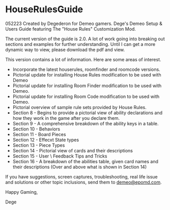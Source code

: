 # HouseRulesGuide
052223 Created by Degederon for Demeo gamers.
Dege's Demeo Setup & Users Guide featuring The "House Rules" Customization Mod.

The current version of the guide is 2.0. A lot of work going into breaking out
sections and examples for further understanding. Until I can get a more dynamic
way to view, please download the pdf and view.

This version contains a lot of information. Here are some areas of interest.

- Incorporate the latest houserules, roomfinder and roomcode versions.
- Pictorial update for installing House Rules modification to be used with Demeo
- Pictorial update for installing Room Finder modification to be used with Demeo.
- Pictorial update for installing Room Code modification to be used with Demeo.
- Pictorial overview of sample rule sets provided by House Rules.
- Section 8 - Begins to provide a pictorial view of ability declarations and how they work in the game after you declare them.
- Section 9 - A comprehensive breakdown of the ability keys in a table.
- Section 10 - Behaviors
- Section 11 - Board Pieces
- Section 12 - Effecxt State types
- Section 13 - Piece Types
- Section 14 - Pictorial view of cards and their descriptions
- Section 15 - User \ Feedback Tips and Tricks
- Section 16 - A breakdown of the abilities table, given card names and their descriptions (Over and above what is shown in Section 14)

If you have suggestions, screen captures, troubleshooting, real life issue and solutions or other topic inclusions, send them to demeo@epomd.com.

Happy Gaming,

Dege
